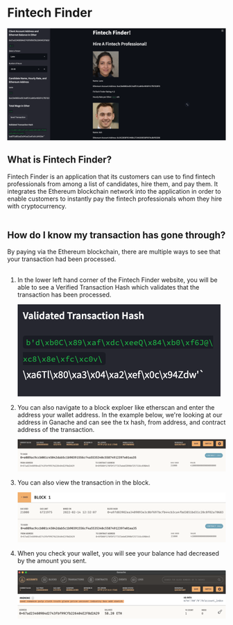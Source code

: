 # Fintech Finder

![image](images/fintech_finder.png)

## What is Fintech Finder?
Fintech Finder is an application that its customers can use to find fintech professionals from among a list of candidates, hire them, and pay them.  It integrates the Ethereum blockchain network into the application in order to enable customers to instantly pay the fintech professionals whom they hire with cryptocurrency.
<br>
<br>

## How do I know my transaction has gone through?
By paying via the Ethereum blockchain, there are multiple ways to see that your transaction had been processed.
<br>
<br>

1) In the lower left hand corner of the Fintech Finder website, you will be able to see a Verified Transaction Hash which validates that the transaction has been processed.  

    ![image](images/hash.png)

2) You can also navigate to a block exploer like etherscan and enter the address your wallet address.  In the example below, we're looking at our address in Ganache and can see the tx hash, from address, and contract address of the transaction.

    ![image](images/ganache_transaction.png)


3) You can also view the transaction in the block. 


    ![image](images/ganache_block.png)


4) When you check your wallet, you will see your balance had decreased by the amount you sent.

    ![image](images/ganache_balance.png)



